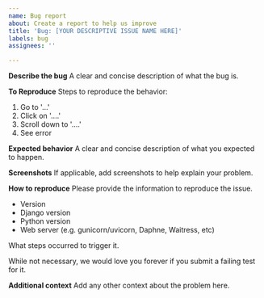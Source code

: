 ```yaml
---
name: Bug report
about: Create a report to help us improve
title: 'Bug: [YOUR DESCRIPTIVE ISSUE NAME HERE]'
labels: bug
assignees: ''

---
```


**Describe the bug**
A clear and concise description of what the bug is.

**To Reproduce**
Steps to reproduce the behavior:
1. Go to '...'
2. Click on '....'
3. Scroll down to '....'
4. See error

**Expected behavior**
A clear and concise description of what you expected to happen.

**Screenshots**
If applicable, add screenshots to help explain your problem.

**How to reproduce**
Please provide the information to reproduce the issue.

- Version
- Django version
- Python version
- Web server (e.g. gunicorn/uvicorn, Daphne, Waitress, etc)

What steps occurred to trigger it.

While not necessary, we would love you forever if you submit a failing test for it.

**Additional context**
Add any other context about the problem here.
